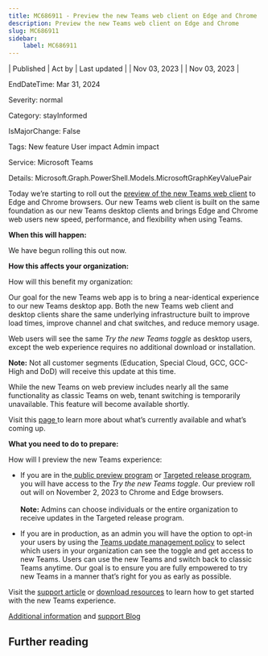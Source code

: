 ```yaml
---
title: MC686911 - Preview the new Teams web client on Edge and Chrome
description: Preview the new Teams web client on Edge and Chrome
slug: MC686911
sidebar:
    label: MC686911
---
```



| Published | Act by | Last updated |
| Nov 03, 2023 |  | Nov 03, 2023 |

EndDateTime: Mar 31, 2024

Severity: normal

Category: stayInformed

IsMajorChange: False

Tags: New feature User impact Admin impact

Service: Microsoft Teams

Details: Microsoft.Graph.PowerShell.Models.MicrosoftGraphKeyValuePair

<p style="">Today we’re starting to roll out the <a href="https://adoption.microsoft.com/en-us/new-microsoft-teams/" target="_blank">preview of the new Teams web client</a> to Edge and Chrome browsers.  Our new Teams web client is built on the same foundation as our new Teams desktop clients and brings Edge and Chrome web users new speed, performance, and flexibility when using Teams.
</p><p style=""><b>When this will happen:</b></p><p style="">We have begun rolling this out now.&nbsp;</p><p style=""><b>How this affects your organization:</b></p><p style="">How will this benefit my organization:
</p><p style="">Our goal for the new Teams web app is to bring a near-identical experience to our new Teams desktop app. Both the new Teams web client and desktop clients share the same underlying infrastructure built to improve load times, improve channel and chat switches, and reduce memory usage. 
</p><p style="">Web users will see the same <i>Try the new Teams toggle</i> as desktop users, except the web experience requires no additional download or installation.
</p><p style=""><b>Note:</b> Not all customer segments (Education, Special Cloud, GCC, GCC-High and DoD) will receive this update at this time. 
</p><p style="">While the new Teams on web preview includes nearly all the same functionality as classic Teams on web, tenant switching is temporarily unavailable. This feature will become available shortly. 
</p><p style="">Visit this <a href="https://learn.microsoft.com/microsoftteams/new-teams-desktop-admin" target="_blank">page </a>to learn more about what’s currently available and what’s coming up.
</p><p style=""><b>What you need to do to prepare:</b></p><p style="">How will I preview the new Teams experience:
</p><ul><li>If you are in the<a href="https://learn.microsoft.com/en-us/microsoftteams/public-preview-doc-updates" target="_blank"> public preview program</a> or <a href="https://learn.microsoft.com/en-us/microsoft-365/admin/manage/release-options-in-office-365?view=o365-worldwide#targeted-release" target="_blank">Targeted release program</a>, you will have access to the <i>Try the new Teams toggle</i>. Our preview roll out will on November 2, 2023 to Chrome and Edge browsers.<br><br><b>Note:</b> Admins can choose individuals or the entire organization to receive updates in the Targeted release program.</li></ul><ul><li>If you are in production, as an admin you will have the option to opt-in your users by using the <a href="https://learn.microsoft.com/microsoftteams/new-teams-desktop-admin#how-to-roll-out-new-teams" target="_blank">Teams update management policy</a> to select which users in your organization can see the toggle and get access to new Teams. Users can use the new Teams and switch back to classic Teams anytime. Our goal is to ensure you are fully empowered to try new Teams in a manner that’s right for you as early as possible.
</li></ul><p style="">Visit the <a href="https://aka.ms/NewTeamsWebSupport" target="_blank">support article</a> or <a href="https://aka.ms/NewTeams" target="_blank">download resources</a> to learn how to get started with the new Teams experience.
</p><p style=""><a href="https://learn.microsoft.com/microsoftteams/new-teams-desktop-admin" target="_blank">Additional information</a> and <a href="https://support.microsoft.com/en-us/office/try-the-new-microsoft-teams-2d4a0c96-fa52-43f8-a006-4bfbc62cf6c5" target="_blank">support Blog</a></p>

## Further reading
